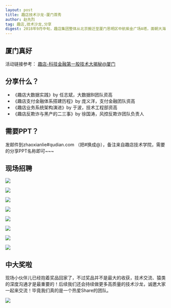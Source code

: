 ```yaml
---
layout: post
title: 趣店技术沙龙-厦门首秀
author: 赵先烈
tag: 趣店,技术沙龙,分享
digest: 2018年9月中旬，趣店集团整体从北京搬迁至厦门思明区中航紫金广场A塔，面朝大海，春暖花开，技术小哥哥们也特别挑了个好天气，约厦门本地的同类11.24日来趣店咖啡厅一叙，和大家分享一下趣店技术团队搞过的那些事儿！
---
```


## 厦门真好

活动链接参考： [趣店-科技金融第一股技术大揭秘@厦门](https://a.eqxiu.com/s/MvZnoxiy?eqrcode=1&share_level=4&from_user=bbdd4c6b-8c90-4e08-b92c-26ee8edf5f3b&from_id=d1dc1717-f8dd-424b-8a3b-14f8b6299e3a&share_time=1548410881496&from=timeline&isappinstalled=0)

## 分享什么？
- 《趣店大数据实践》by 任志斌，大数据BI团队资高
- 《趣店支付金融体系搭建历程》by 庞义洋，支付金融团队资高
- 《趣店业务系统架构演进》by 于波，技术工程部资高
- 《趣店反欺诈与黑产的二三事》by 徐国涛，风控反欺诈团队负责人

## 需要PPT？
发邮件到zhaoxianlie#qudian.com （把#换成@），备注来自趣店技术学院，需要的分享PPT名称即可~~~

## 现场招聘
![](/public/images/share01/1.pic_hd.jpg)

![](/public/images/share01/2.pic_hd.jpg)

![](/public/images/share01/3.pic_hd.jpg)

![](/public/images/share01/4.pic_hd.jpg)

![](/public/images/share01/5.pic_hd.jpg)

![](/public/images/share01/6.pic_hd.jpg)

![](/public/images/share01/7.pic_hd.jpg)

![](/public/images/share01/8.pic_hd.jpg)

## 中大奖啦
现场小伙伴儿已经抱着奖品回家了，不过奖品并不是最大的收获，技术交流、猿类的深度沟通才是最重要的！后续我们还会持续做更多高质量的技术沙龙，诚邀大家一起来交流！毕竟我们真的是一个热爱Share的团队。

![](/public/images/share01/gift.png)
